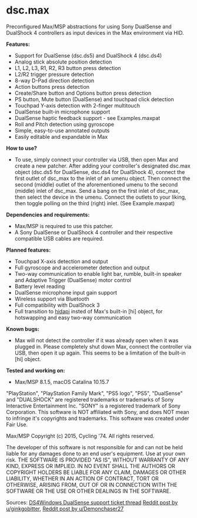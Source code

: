 # dsc.max
Preconfigured Max/MSP abstractions for using Sony DualSense and DualShock 4 controllers as input devices in the Max environment via HID.

**Features:**
* Support for DualSense (dsc.ds5) and DualShock 4 (dsc.ds4)
* Analog stick absolute position detection
* L1, L2, L3, R1, R2, R3 button press detection
* L2/R2 trigger pressure detection
* 8-way D-Pad direction detection
* Action buttons press detection
* Create/Share button and Options button press detection
* PS button, Mute button (DualSense) and touchpad click detection
* Touchpad Y-axis detection with 2-finger multitouch
* DualSense built-in microphone support
* DualSense haptic feedback support - see Examples.maxpat
* Roll and Pitch detection using gyroscope
* Simple, easy-to-use annotated outputs
* Easily editable and expandable in Max

**How to use?**
* To use, simply connect your controller via USB, then open Max and create a new patcher. After adding your controller's designated dsc.max object (dsc.ds5 for DualSense, dsc.ds4 for DualShock 4), connect the first outlet of dsc_max to the inlet of an umenu object. Then connect the second (middle) outlet of the aforementioned umenu to the second (middle) inlet of dsc_max. Send a bang on the first inlet of dsc_max, then select the device in the umenu. Connect the outlets to your liking, then toggle polling on the third (right) inlet. (See Example.maxpat)

**Dependencies and requirements:**
* Max/MSP is required to use this patcher.
* A Sony DualSense or DualShock 4 controller and their respective compatible USB cables are required.

**Planned features:**
* Touchpad X-axis detection and output
* Full gyroscope and accelerometer detection and output
* Two-way communication to enable light bar, rumble, built-in speaker and Adaptive Trigger (DualSense) motor control
* Battery level reading
* DualSense microphone input gain support
* Wireless support via Bluetooth
* Full compatibility with DualShock 3
* Full transition to [hidapi](https://github.com/NullMember/maxhidapi) insted of Max's built-in [hi] object, for hotswapping and easy two-way communication

**Known bugs:**
* Max will not detect the controller if it was already open when it was plugged in. Please completely shut down Max, connect the controller via USB, then open it up again. This seems to be a limitation of the built-in [hi] object.

**Tested and working on:**
* Max/MSP 8.1.5, macOS Catalina 10.15.7
  
"PlayStation", "PlayStation Family Mark", "PS5 logo", "PS5", "DualSense" and "DUALSHOCK" are registered trademarks or trademarks of Sony Interactive Entertainment Inc. "SONY" is a registered trademark of Sony Corporation.
This software is NOT affiliated with Sony, and does NOT mean to infringe it's copyrights and trademarks. This software was created under Fair Use.

Max/MSP Copyright (c) 2015, Cycling '74.
All rights reserved.

The developer of this software is not responsible for and can not be held liable for any damages done to an end user's equipment. Use at your own risk. THE SOFTWARE IS PROVIDED "AS IS", WITHOUT WARRANTY OF ANY KIND, EXPRESS OR IMPLIED. IN NO EVENT SHALL THE AUTHORS OR COPYRIGHT HOLDERS BE LIABLE FOR ANY CLAIM, DAMAGES OR OTHER LIABILITY, WHETHER IN AN ACTION OF CONTRACT, TORT OR OTHERWISE, ARISING FROM, OUT OF OR IN CONNECTION WITH THE SOFTWARE OR THE USE OR OTHER DEALINGS IN THE SOFTWARE.

Sources:
[DS4Windows DualSense support ticket thread](https://github.com/Ryochan7/DS4Windows/issues/1545)
[Reddit post by u/ginkgobitter](https://www.reddit.com/r/gamedev/comments/jumvi5/dualsense_haptics_leds_and_more_hid_output_report/?sort=new),
[Reddit post by u/Demonchaser27](https://www.reddit.com/r/PS5/comments/jnp8tu/heres_how_to_get_audio_haptic_feedback_with/)

